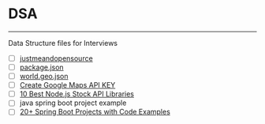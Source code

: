 # DSA
---
Data Structure files for Interviews

- [ ] [justmeandopensource](https://github.com/justmeandopensource)
- [ ] [package.json](https://docs.npmjs.com/cli/v7/configuring-npm/package-json)
- [ ] [world.geo.json](https://github.com/johan/world.geo.json)
- [ ] [Create Google Maps API KEY](https://webperfectapp.com/how-to-create-google-maps-api-key-for-free/)
- [ ] [10 Best Node.js Stock API Libraries](https://openbase.com/categories/js/best-nodejs-stock-api-libraries)
- [ ] java spring boot project example
- [ ] [20+ Spring Boot Projects with Code Examples](https://www.springboottutorial.com/spring-boot-projects-with-code-examples)
